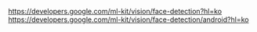 https://developers.google.com/ml-kit/vision/face-detection?hl=ko
https://developers.google.com/ml-kit/vision/face-detection/android?hl=ko
